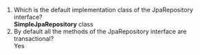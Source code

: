 1) Which is the default implementation class of the JpaRepository interface? <br/> 
    **SimpleJpaRepository** class
2) By default all the methods of the JpaRepository interface are transactional? <br/>
    Yes
